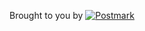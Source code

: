 <p>Brought to you by 
  <a href="http://postmarkapp.com">
   <img src="http://assets.wildbit.com/postmark/misc/postmark.svg" alt="Postmark" align="bottom">
  </a>
</p>